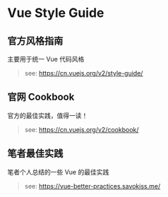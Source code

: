 # Vue Style Guide

## 官方风格指南

主要用于统一 Vue 代码风格

> see: <https://cn.vuejs.org/v2/style-guide/>

## 官网 Cookbook

官方的最佳实践，值得一读！

> see: <https://cn.vuejs.org/v2/cookbook/>

## 笔者最佳实践

笔者个人总结的一些 Vue 的最佳实践

> see: <https://vue-better-practices.savokiss.me/>